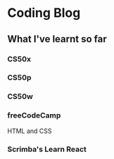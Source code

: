# Coding Blog

## What I've learnt so far

### CS50x

### CS50p

### CS50w

### freeCodeCamp

HTML and CSS

### Scrimba's Learn React


